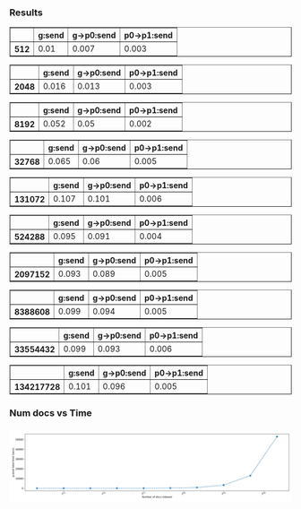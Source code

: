 <h3>Results</h3><table border="1" class="dataframe">
  <thead>
    <tr style="text-align: right;">
      <th></th>
      <th>g:send</th>
      <th>g-&gt;p0:send</th>
      <th>p0-&gt;p1:send</th>
    </tr>
  </thead>
  <tbody>
    <tr>
      <th>512</th>
      <td>0.01</td>
      <td>0.007</td>
      <td>0.003</td>
    </tr>
  </tbody>
</table><table border="1" class="dataframe">
  <thead>
    <tr style="text-align: right;">
      <th></th>
      <th>g:send</th>
      <th>g-&gt;p0:send</th>
      <th>p0-&gt;p1:send</th>
    </tr>
  </thead>
  <tbody>
    <tr>
      <th>2048</th>
      <td>0.016</td>
      <td>0.013</td>
      <td>0.003</td>
    </tr>
  </tbody>
</table><table border="1" class="dataframe">
  <thead>
    <tr style="text-align: right;">
      <th></th>
      <th>g:send</th>
      <th>g-&gt;p0:send</th>
      <th>p0-&gt;p1:send</th>
    </tr>
  </thead>
  <tbody>
    <tr>
      <th>8192</th>
      <td>0.052</td>
      <td>0.05</td>
      <td>0.002</td>
    </tr>
  </tbody>
</table><table border="1" class="dataframe">
  <thead>
    <tr style="text-align: right;">
      <th></th>
      <th>g:send</th>
      <th>g-&gt;p0:send</th>
      <th>p0-&gt;p1:send</th>
    </tr>
  </thead>
  <tbody>
    <tr>
      <th>32768</th>
      <td>0.065</td>
      <td>0.06</td>
      <td>0.005</td>
    </tr>
  </tbody>
</table><table border="1" class="dataframe">
  <thead>
    <tr style="text-align: right;">
      <th></th>
      <th>g:send</th>
      <th>g-&gt;p0:send</th>
      <th>p0-&gt;p1:send</th>
    </tr>
  </thead>
  <tbody>
    <tr>
      <th>131072</th>
      <td>0.107</td>
      <td>0.101</td>
      <td>0.006</td>
    </tr>
  </tbody>
</table><table border="1" class="dataframe">
  <thead>
    <tr style="text-align: right;">
      <th></th>
      <th>g:send</th>
      <th>g-&gt;p0:send</th>
      <th>p0-&gt;p1:send</th>
    </tr>
  </thead>
  <tbody>
    <tr>
      <th>524288</th>
      <td>0.095</td>
      <td>0.091</td>
      <td>0.004</td>
    </tr>
  </tbody>
</table><table border="1" class="dataframe">
  <thead>
    <tr style="text-align: right;">
      <th></th>
      <th>g:send</th>
      <th>g-&gt;p0:send</th>
      <th>p0-&gt;p1:send</th>
    </tr>
  </thead>
  <tbody>
    <tr>
      <th>2097152</th>
      <td>0.093</td>
      <td>0.089</td>
      <td>0.005</td>
    </tr>
  </tbody>
</table><table border="1" class="dataframe">
  <thead>
    <tr style="text-align: right;">
      <th></th>
      <th>g:send</th>
      <th>g-&gt;p0:send</th>
      <th>p0-&gt;p1:send</th>
    </tr>
  </thead>
  <tbody>
    <tr>
      <th>8388608</th>
      <td>0.099</td>
      <td>0.094</td>
      <td>0.005</td>
    </tr>
  </tbody>
</table><table border="1" class="dataframe">
  <thead>
    <tr style="text-align: right;">
      <th></th>
      <th>g:send</th>
      <th>g-&gt;p0:send</th>
      <th>p0-&gt;p1:send</th>
    </tr>
  </thead>
  <tbody>
    <tr>
      <th>33554432</th>
      <td>0.099</td>
      <td>0.093</td>
      <td>0.006</td>
    </tr>
  </tbody>
</table><table border="1" class="dataframe">
  <thead>
    <tr style="text-align: right;">
      <th></th>
      <th>g:send</th>
      <th>g-&gt;p0:send</th>
      <th>p0-&gt;p1:send</th>
    </tr>
  </thead>
  <tbody>
    <tr>
      <th>134217728</th>
      <td>0.101</td>
      <td>0.096</td>
      <td>0.005</td>
    </tr>
  </tbody>
</table>


<h3>Num docs vs Time<h3>

![Num docs vs Time](./.data/num-docs-vs-time-a337c9a817.svg)